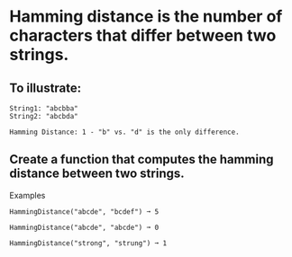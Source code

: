 # Hamming distance is the number of characters that differ between two strings.

## To illustrate:
```
String1: "abcbba"
String2: "abcbda"

Hamming Distance: 1 - "b" vs. "d" is the only difference.
```
## Create a function that computes the hamming distance between two strings.
Examples
```
HammingDistance("abcde", "bcdef") ➞ 5

HammingDistance("abcde", "abcde") ➞ 0

HammingDistance("strong", "strung") ➞ 1
```
